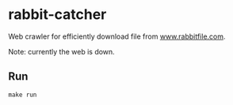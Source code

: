# rabbit-catcher
Web crawler for efficiently download file from www.rabbitfile.com.

Note: currently the web is down.
## Run
```make run```
